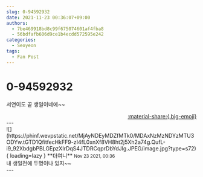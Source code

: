 ```yaml
---
slug: 0-94592932
date: 2021-11-23 00:36:07+09:00
authors:
  - 7be469918bd8c99f675074601af4fba8
  - 56bdfafb606d9ce1b4ecdd572595e242
categories:
  - Seoyeon
tags:
  - Fan Post
---
```


# 0-94592932

<div class="post-container" markdown="1">
<div class="content-container md-sidebar__scrollwrap" markdown="1">

서연이도 곧 생일이네에~~

</div>
</div>

<div style="text-align: right;" markdown="1">
<a href="https://weverse.io/fromis9/fanpost/0-94592932" style="text-align: right;">:material-share:{.big-emoji}</a>
</div>
---

<div class="comments-container md-sidebar__scrollwrap" markdown="1">
<div class="comment" markdown="1">
<div class='id-container' markdown="1">
![](https://phinf.wevpstatic.net/MjAyNDEyMDZfMTk0/MDAxNzMzNDYzMTU3ODYw.tGTD1QfitfecHkFF9-zI4fL0xnXf8VH8ht2j5Xh2a74g.QufL-i9_92XbdgbPBLGEpzXIrDqS4JTDRCqprDbYdJIg.JPEG/image.jpg?type=s72){ loading=lazy }
**<span class="artist">더여니</span>** <small>Nov 23 2021, 00:36</small><br>
</div>
<div class='comment-body' markdown="1">
내 생일전에 두명이나 있지~~
</div>
</div>
</div>
---
